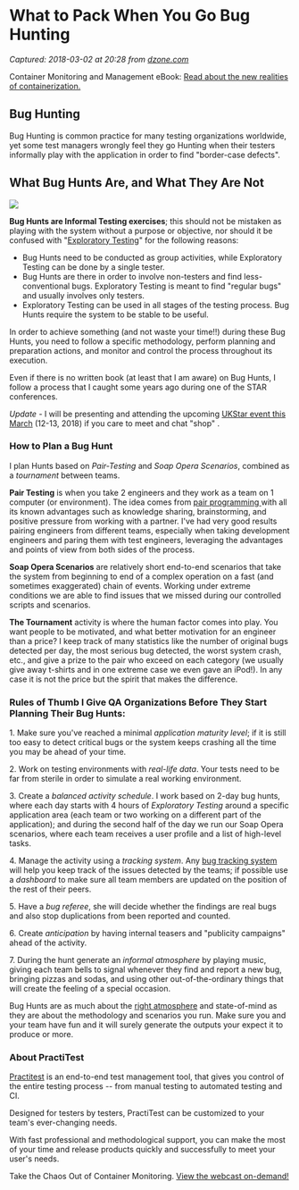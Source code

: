 # What to Pack When You Go Bug Hunting

_Captured: 2018-03-02 at 20:28 from [dzone.com](https://dzone.com/articles/what-to-pack-when-you-go-bug-hunting?edition=365213&utm_source=Zone%20Newsletter&utm_medium=email&utm_campaign=performance%202018-03-02)_

Container Monitoring and Management eBook: [Read about the new realities of containerization.](https://dzone.com/go?i=274432&u=https%3A%2F%2Fwww.ca.com%2Fus%2Fcollateral%2Febook%2Fcontainer-monitoring-and-management.html%3Fcid%3DNA-DSP-APM-AEJ-000195-00001663-000000492%26utm_medium%3Donlineads_onl-dsp%26utm_source%3Ddzone%26utm_campaign%3Dddc_apmsaas_acquire%26utm_content%3Dna_eb1-container-monitoring-mgmt-articlepreroll%26mrm%3D)

## Bug Hunting

Bug Hunting is common practice for many testing organizations worldwide, yet some test managers wrongly feel they go Hunting when their testers informally play with the application in order to find "border-case defects".

## What Bug Hunts Are, and What They Are Not

![](http://9975-presscdn-0-95.pagely.netdna-cdn.com/wp-content/uploads/2009/05/ladybugs-48641_640-150x150.png)

**Bug Hunts are Informal Testing exercises**; this should not be mistaken as playing with the system without a purpose or objective, nor should it be confused with "[Exploratory Testing](https://www.practitest.com/help/tests/exploratory-tests-et/)" for the following reasons:

  * Bug Hunts need to be conducted as group activities, while Exploratory Testing can be done by a single tester.
  * Bug Hunts are there in order to involve non-testers and find less-conventional bugs. Exploratory Testing is meant to find "regular bugs" and usually involves only testers.
  * Exploratory Testing can be used in all stages of the testing process. Bug Hunts require the system to be stable to be useful.

In order to achieve something (and not waste your time!!) during these Bug Hunts, you need to follow a specific methodology, perform planning and preparation actions, and monitor and control the process throughout its execution.

Even if there is no written book (at least that I am aware) on Bug Hunts, I follow a process that I caught some years ago during one of the STAR conferences.

*Update* - I will be presenting and attending the upcoming [UKStar event this March](https://ukstar.eurostarsoftwaretesting.com/speaker/joel-montvelisky/) (12-13, 2018) if you care to meet and chat "shop" .

### How to Plan a Bug Hunt

I plan Hunts based on _Pair-Testing_ and _Soap Opera Scenarios_, combined as a _tournament_ between teams.

**Pair Testing** is when you take 2 engineers and they work as a team on 1 computer (or environment). The idea comes from [pair programming ](http://qablog.practitest.com/pair-programming-for-testers/)with all its known advantages such as knowledge sharing, brainstorming, and positive pressure from working with a partner. I've had very good results pairing engineers from different teams, especially when taking development engineers and paring them with test engineers, leveraging the advantages and points of view from both sides of the process.

**Soap Opera Scenarios** are relatively short end-to-end scenarios that take the system from beginning to end of a complex operation on a fast (and sometimes exaggerated) chain of events. Working under extreme conditions we are able to find issues that we missed during our controlled scripts and scenarios.

**The Tournament** activity is where the human factor comes into play. You want people to be motivated, and what better motivation for an engineer than a price? I keep track of many statistics like the number of original bugs detected per day, the most serious bug detected, the worst system crash, etc., and give a prize to the pair who exceed on each category (we usually give away t-shirts and in one extreme case we even gave an iPod!). In any case it is not the price but the spirit that makes the difference.

### Rules of Thumb I Give QA Organizations Before They Start Planning Their Bug Hunts:

1\. Make sure you've reached a minimal _application maturity level_; if it is still too easy to detect critical bugs or the system keeps crashing all the time you may be ahead of your time.

2\. Work on testing environments with _real-life data_. Your tests need to be far from sterile in order to simulate a real working environment.

3\. Create a _balanced activity schedule_. I work based on 2-day bug hunts, where each day starts with 4 hours of _Exploratory Testing_ around a specific application area (each team or two working on a different part of the application); and during the second half of the day we run our Soap Opera scenarios, where each team receives a user profile and a list of high-level tasks.

4\. Manage the activity using a _tracking system_. Any [bug tracking system](https://www.practitest.com/product/) will help you keep track of the issues detected by the teams; if possible use a _dashboard_ to make sure all team members are updated on the position of the rest of their peers.

5\. Have a _bug referee_, she will decide whether the findings are real bugs and also stop duplications from been reported and counted.

6\. Create _anticipation_ by having internal teasers and "publicity campaigns" ahead of the activity.

7\. During the hunt generate an _informal atmosphere_ by playing music, giving each team bells to signal whenever they find and report a new bug, bringing pizzas and sodas, and using other out-of-the-ordinary things that will create the feeling of a special occasion.

Bug Hunts are as much about the [right atmosphere](http://qablog.practitest.com/keep-your-mind-open-when-testing/) and state-of-mind as they are about the methodology and scenarios you run. Make sure you and your team have fun and it will surely generate the outputs your expect it to produce or more.

### **About PractiTest**

[Practitest](https://www.practitest.com/) is an end-to-end test management tool, that gives you control of the entire testing process -- from manual testing to automated testing and CI.

Designed for testers by testers, PractiTest can be customized to your team's ever-changing needs.

With fast professional and methodological support, you can make the most of your time and release products quickly and successfully to meet your user's needs.

Take the Chaos Out of Container Monitoring. [View the webcast on-demand!](https://dzone.com/go?i=274433&u=https%3A%2F%2Fwww.ca.com%2Fus%2Fcompany%2Fevents%2Fwebcasts%2Fapplication-performance-monitoring-and-management.html%3Fcommid%3D286663%26cid%3DNA-DSP-APM-AEJ-000195-00001663-000000493%26utm_medium%3Donlineads_onl-dsp%26utm_source%3Ddzone%26utm_campaign%3Dddc_apmsaas_acquire%26utm_content%3Dna_webcast1-apm-taming-chaos-articlepostroll%26mrm%3D)
